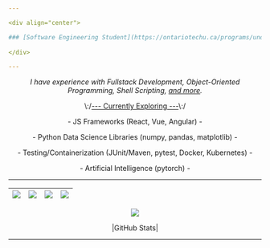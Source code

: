 ```yaml
---

<div align="center">

### [Software Engineering Student](https://ontariotechu.ca/programs/undergraduate/engineering/software-engineering/index.php) @ [OTU](https://ontariotechu.ca/) // 3<sup>rd</sup> Year
  
</div>

---
```


<div align="center">

_I have experience with *Fullstack Development*, *Object-Oriented Programming*, *Shell Scripting*, [and more](Skills.md)._

\\:/<ins>--- Currently Exploring ---</ins>\\:/

  <p>- JS Frameworks (React, Vue, Angular) -</p>
  <p>- Python Data Science Libraries (numpy, pandas, matplotlib) -</p>
  <p>- Testing/Containerization (JUnit/Maven, pytest, Docker, Kubernetes) -</p>
  <p>- Artificial Intelligence (pytorch) -</p>

</div>
  
---

<div align="center">
  
  |<a href="Skills.md"><img src="https://img.shields.io/badge/-Skills-%23008C00?style=plastic"></a>|<a href="https://www.linkedin.com/in/nt-se"><img src="https://img.shields.io/badge/-LinkedIn-%23007BB7?style=plastic&labelColor=white&logo=linkedin&logoColor=black"></a>|<a href="https://stackoverflow.com/users/21800271/not-12?tab=profile"><img src="https://img.shields.io/badge/-StackOverflow-%23F4802C?style=plastic&labelColor=white&logo=stackoverflow&logoColor=black"></a>|<a href="https://noto-21.github.io/oopspie/"><img src="https://img.shields.io/badge/-Oopspie.com-%23800080?style=plastic"></a>|
  |:---:|:---:|:---:|:---:|
  
  <a href="https://www.codewars.com/users/noto-21"><img src="https://www.codewars.com/users/noto-21/badges/micro"></a>

</div>

<details align="center">
  <summary style="list-style: none;">|GitHub Stats|</summary>
  
  <div align="center">
    <a href="https://github.com/noto-21"><img src="https://github-readme-stats.vercel.app/api?username=noto-21&count_private=true&show_icons=true&theme=transparent&hide_border=true&hide=stars,issues,commits&rank_icon=github"/>
    <img src="http://github-profile-summary-cards.vercel.app/api/cards/profile-details?username=noto-21&theme=transparent"/>
    <img src="https://github-readme-stats.vercel.app/api/top-langs/?username=noto-21&langs_count=10&layout=compact&hide=jupyter%20notebook,vim%20script,cmake,makefile,batchfile,emacs%20lisp,Rich%20Text%20Format&card_width=699&hide_border=true&theme=transparent&exclude_repo=xna-pack&size_weight=0.5&count_weight=0.5&hide_progress=false"/></a>
  </div>
</details>

---
